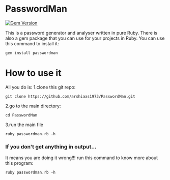 # PasswordMan
  [![Gem Version](https://badge.fury.io/rb/passwordman.svg)](https://badge.fury.io/rb/passwordman)
  
  This is a password generator and analyser written in pure Ruby.
  There is also a gem package that you can use for your projects in Ruby.
  You can use this command to install it:
  ```
  gem install passwordman
  ```
 
# How to use it
  All you do is:
  1.clone this git repo:
  ```
  git clone https://github.com/arshiaas1973/PasswordMan.git
  ```
  
  2.go to the main directory:
  ```
  cd PasswordMan
  ```
  
  3.run the main file
  ```
  ruby passwordman.rb -h
  ```
  
### If you don't get anything in output...
  It means you are doing it wrong!!!
  run this command to know more about this program:
  ```
  ruby passwordman.rb -h
  ```
